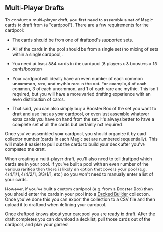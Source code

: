 ## Multi-Player Drafts

To conduct a multi-player draft, you first need to assemble a set of Magic cards to draft from (a "cardpool"). There are a few requirements for the cardpool:

- The cards should be from one of draftpod's supported sets.

- All of the cards in the pool should be from a single set (no mixing of sets within a single cardpool).

- You need at least 384 cards in the cardpool (8 players x 3 boosters x 15 cards/booster)

- Your cardpool will ideally have an even number of each common, uncommon, rare, and mythic rare in the set. For example,4 of each common, 3 of each uncommon, and 1 of each rare and mythic. This isn't required, but you will have a more varied drafting experience with an even distribution of cards.

- That said, you can also simply buy a Booster Box of the set you want to draft and use that as your cardpool, or
even just assemble whatever extra cards you have on hand from the set. It's always better to have a complete set of all the cards but certainly not required.

Once you've assembled your cardpool, you should organize it by card collector number (cards in each Magic set are numbered sequentially). This will make it easier to pull out the cards to build your deck after you've  completed the draft. 

When creating a multi-player draft, you'll also need to tell draftpod which cards are in your pool. If you've built a pool with an even number of the various rarities then there is likely an option that covers your pool (e.g. 4/4/1/1, 4/4/2/1, 3/3/1/1, etc.) so you won't need to manually enter a list of your cards.

However, if you've built a custom cardpool (e.g. from a Booster Box) then you should enter the cards in your pool into a [Decked Builder](http://www.deckedbuilder.com/) collection. Once you've done this you can export the collection to a CSV file and then upload it to draftpod when defining your cardpool.

Once draftpod knows about your cardpool you are ready to draft. After the draft completes you can download a decklist, pull those cards out of the cardpool, and play your games!

